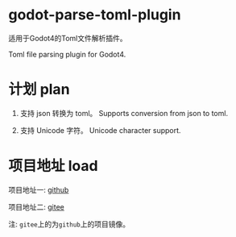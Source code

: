 # godot-parse-toml-plugin

适用于Godot4的Toml文件解析插件。

Toml file parsing plugin for Godot4.

# 计划 plan

1. 支持 json 转换为 toml。 Supports conversion from json to toml.

2. 支持 Unicode 字符。 Unicode character support.

# 项目地址 load

项目地址一: [github](https://github.com/DH-DoveG/godot-parse-toml-plugin)

项目地址二: [gitee](https://gitee.com/DH-DoveG/godot-parse-toml-plugin)

注: `gitee`上的为`github`上的项目镜像。
